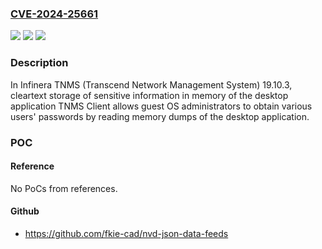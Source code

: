 ### [CVE-2024-25661](https://cve.mitre.org/cgi-bin/cvename.cgi?name=CVE-2024-25661)
![](https://img.shields.io/static/v1?label=Product&message=n%2Fa&color=blue)
![](https://img.shields.io/static/v1?label=Version&message=n%2Fa&color=blue)
![](https://img.shields.io/static/v1?label=Vulnerability&message=n%2Fa&color=brighgreen)

### Description

In Infinera TNMS (Transcend Network Management System) 19.10.3, cleartext storage of sensitive information in memory of the desktop application TNMS Client allows guest OS administrators to obtain various users' passwords by reading memory dumps of the desktop application.

### POC

#### Reference
No PoCs from references.

#### Github
- https://github.com/fkie-cad/nvd-json-data-feeds

